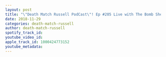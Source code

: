 ```yaml
---
layout: post
title: "\"Death Match Russell PodCast\"! Ep #205 Live with The Bomb Shelters \"Joseph Schwartz & Randi West\"! Tune in!"
date: 2018-11-29
categories: death-match-russell
author: death-match-russell
spotify_track_id: 
youtube_video_id: 
apple_track_id: 1000424773152
youtube_metadata: 
---
```

